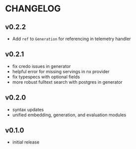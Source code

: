 # CHANGELOG

## v0.2.2
* Add `ref` to `Generation` for referencing in telemetry handler

## v0.2.1

* fix credo issues in generator
* helpful error for missing servings in nx provider
* fix typespecs with optional fields
* more robust fulltext search with postgres in generator

## v0.2.0

* syntax updates
* unified embedding, generation, and evaluation modules

## v0.1.0

* initial release
